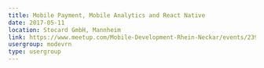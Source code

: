 ```yaml
---
title: Mobile Payment, Mobile Analytics and React Native
date: 2017-05-11
location: Stocard GmbH, Mannheim
link: https://www.meetup.com/Mobile-Development-Rhein-Neckar/events/239352749/
usergroup: modevrn
type: usergroup
---
```

